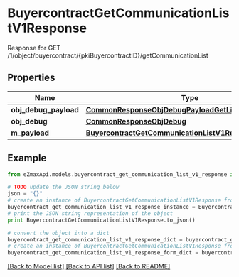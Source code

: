 # BuyercontractGetCommunicationListV1Response

Response for GET /1/object/buyercontract/{pkiBuyercontractID}/getCommunicationList

## Properties
Name | Type | Description | Notes
------------ | ------------- | ------------- | -------------
**obj_debug_payload** | [**CommonResponseObjDebugPayloadGetList**](CommonResponseObjDebugPayloadGetList.md) |  | 
**obj_debug** | [**CommonResponseObjDebug**](CommonResponseObjDebug.md) |  | [optional] 
**m_payload** | [**BuyercontractGetCommunicationListV1ResponseMPayload**](BuyercontractGetCommunicationListV1ResponseMPayload.md) |  | 

## Example

```python
from eZmaxApi.models.buyercontract_get_communication_list_v1_response import BuyercontractGetCommunicationListV1Response

# TODO update the JSON string below
json = "{}"
# create an instance of BuyercontractGetCommunicationListV1Response from a JSON string
buyercontract_get_communication_list_v1_response_instance = BuyercontractGetCommunicationListV1Response.from_json(json)
# print the JSON string representation of the object
print BuyercontractGetCommunicationListV1Response.to_json()

# convert the object into a dict
buyercontract_get_communication_list_v1_response_dict = buyercontract_get_communication_list_v1_response_instance.to_dict()
# create an instance of BuyercontractGetCommunicationListV1Response from a dict
buyercontract_get_communication_list_v1_response_form_dict = buyercontract_get_communication_list_v1_response.from_dict(buyercontract_get_communication_list_v1_response_dict)
```
[[Back to Model list]](../README.md#documentation-for-models) [[Back to API list]](../README.md#documentation-for-api-endpoints) [[Back to README]](../README.md)


